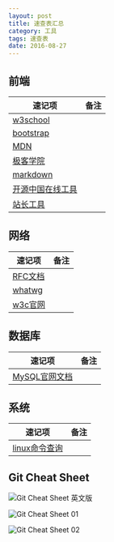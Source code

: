 ```yaml
---
layout: post
title: 速查表汇总
category: 工具
tags: 速查表
date: 2016-08-27
---
```



## 前端

速记项|备注
---|---
[w3school][1]|
[bootstrap][2]|
[MDN][3]|
[极客学院][4]|
[markdown][5]|
[开源中国在线工具][6]|
[站长工具][7]|

## 网络

速记项|备注
---|---
[RFC文档][8]|
[whatwg][9]|
[w3c官网][10]|

## 数据库

速记项|备注
---|---
[MySQL官网文档][11]|



## 系统

速记项|备注
---|---
[linux命令查询][12]|



## Git Cheat Sheet

![Git Cheat Sheet 英文版](http://zeroturnaround.com/wp-content/uploads/2016/05/Git-Cheat-Sheet-by-RebelLabs.png)

![Git Cheat Sheet 01](https://www.git-tower.com/blog/content/posts/git-cheat-sheet-cn/git-cheat-sheet-large01-cn.png)

![Git Cheat Sheet 02](https://www.git-tower.com/blog/content/posts/git-cheat-sheet-cn/git-cheat-sheet-large02-cn.png)



[1]: http://www.w3school.com.cn/
[2]: http://www.bootcss.com/
[3]: https://developer.mozilla.org/zh-CN/docs/Web/JavaScript/A_re-introduction_to_JavaScript
[4]: http://wiki.jikexueyuan.com/
[5]: http://wowubuntu.com/markdown/basic.html
[6]: http://tool.oschina.net/
[7]: http://tool.chinaz.com/
[8]: http://www.cnpaf.net/class/rfcall/
[9]: https://whatwg/
[10]: https://www.w3.org/
[11]: http://dev.mysql.com/doc/
[12]: http://man.linuxde.net/
